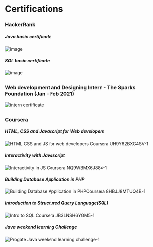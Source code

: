 # Certifications
### HackerRank

##### Java basic certificate
![image](https://user-images.githubusercontent.com/58353352/123682526-b8967a80-d868-11eb-87aa-712cff6676e5.png)

##### SQL basic certificate
![image](https://user-images.githubusercontent.com/58353352/123682444-a4527d80-d868-11eb-907a-79943ed3bf33.png)

##
##
### Web development and Designing Intern - The Sparks Foundation (Jan - Feb 2021)
![intern certificate](https://user-images.githubusercontent.com/58353352/123684834-96eac280-d86b-11eb-9ed5-c0ea32667036.jpg)

##
##
### Coursera
##### HTML, CSS and Javascript for Web developers
![HTML CSS and JS  for web developers Coursera UH9Y62BXG4SV-1](https://user-images.githubusercontent.com/58353352/123683774-41fa7c80-d86a-11eb-96b5-90926b1f910f.png)

##### Interactivity  with Javascript
![Interactivity in JS Coursera NQ9WBMX6J884-1](https://user-images.githubusercontent.com/58353352/123683871-5c345a80-d86a-11eb-95b4-8a775285bb9b.png)

##### Building Database Application in PHP
![Building Database Application in  PHPCoursera 8HBJJ8MTUQ4B-1](https://user-images.githubusercontent.com/58353352/123683815-4c1c7b00-d86a-11eb-960e-e2f552c76704.png)

##### Introduction to Structured Query Language(SQL)  
![Intro to SQL Coursera JB3LNSH6YGM5-1](https://user-images.githubusercontent.com/58353352/123683893-648c9580-d86a-11eb-8e9c-947585381124.png)

##### Java weekend learning Challenge
![Progate Java weekend learning challenge-1](https://user-images.githubusercontent.com/58353352/125666828-56b5a5db-934d-48ba-abd1-4a23ab52b738.png)


